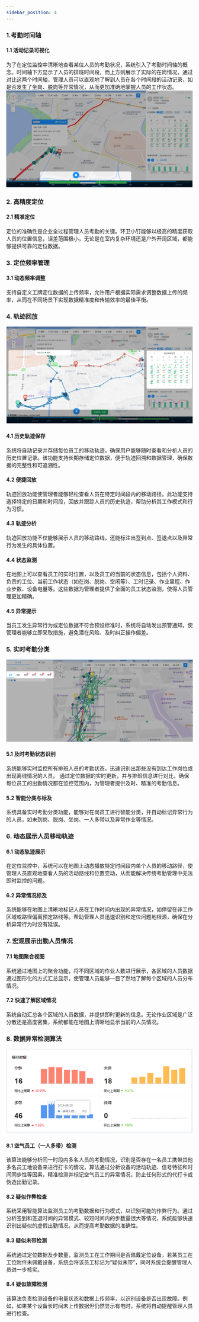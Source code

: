 ```yaml
---
sidebar_position: 4
---
```

### 1.考勤时间轴
#### 1.1 活动记录可视化
为了在定位监控中清晰地查看某位人员的考勤状况，系统引入了考勤时间轴的概念。时间轴下方显示了人员的排班时间段，而上方则展示了实际的在岗情况，通过对比这两个时间轴，管理人员可以直观地了解到人员在各个时间段的活动记录，如是否发生了坐岗、脱岗等异常情况，从而更加准确地掌握人员的工作状态。
![alt text](image.png)
### 2. 高精度定位
#### 2.1 精准定位
定位的准确性是企业全过程管理人员考勤的关键。环卫小钉能够以极高的精度获取人员的位置信息，误差范围极小，无论是在室内复杂环境还是户外开阔区域，都能够提供可靠的定位数据。
### 3. 定位频率管理
#### 3.1 动态频率调整
支持自定义工牌定位数据的上传频率，允许用户根据实际需求调整数据上传的频率，从而在不同场景下实现数据精准度和传输效率的最佳平衡。
### 4. 轨迹回放
![alt text](image-2.png)
#### 4.1 历史轨迹保存
系统将自动记录并存储每位员工的移动轨迹，确保用户能够随时查看和分析人员的历史位置记录。该功能支持长期存储定位数据，便于轨迹回溯和数据管理，确保数据的完整性和可追溯性。
#### 4.2 便捷回放
轨迹回放功能使管理者能够轻松查看人员在特定时间段内的移动路径。此功能支持选择特定的日期和时间段，回放并跟踪人员的历史轨迹，帮助分析其工作模式和行为习惯。
#### 4.3 轨迹分析
轨迹回放功能不仅能够展示人员的移动路线，还能标注出签到点、签退点以及异常行为发生的具体位置。
#### 4.4 状态监测
在地图上可以查看员工的实时位置，以及员工的当前的状态信息，包括个人资料、负责的工位、当前工作状态（如在岗、脱岗、空闲等）、工时记录、作业里程、作业步数、设备电量等。这些数据为管理者提供了全面的员工状态监测，使得人员管理更加精确。
#### 4.5 异常提示
当员工发生异常行为或定位数据不符合预设标准时，系统将自动发出预警通知，使管理者能够立即采取措施，避免潜在风险、及时纠正操作偏差。
### 5. 实时考勤分类
![alt text](image-1.png)
#### 5.1 及时考勤状态识别
系统能够实时监控所有排班人员的考勤状态，迅速识别出那些没有到达工作岗位或出现离线情况的人员。 通过定位数据的实时更新，并与排班信息进行对比，确保每位员工的出勤情况都在监控范围内，为管理者提供及时、精准的考勤信息。
#### 5.2 智能分类与标及
系统具备实时考勤分类功能，能够对在岗员工进行智能分类，并自动标记异常行为的人员，如未到岗、脱岗、坐岗、一人多带以及异常作业等情况。
### 6. 动态展示人员移动轨迹
#### 6.1 动态轨迹展示
在定位监控中，系统可以在地图上动态播放特定时间段内单个人员的移动路径，使管理人员直观地查看人员的活动路线和位置变动，从而能解决传统考勤管理中无法即时监控的问题。
#### 6.2 异常情况标及
系统能够在地图上清晰地标记人员在工作时间内出现的异常情况，如停留在非工作区域或路径偏离预定路线等。帮助管理人员迅速识别和定位问题地根源，确保在分析异常行为时没有延误。
### 7. 宏观展示出勤人员情况
#### 7.1 地图聚合视图
系统通过地图上的聚合功能，将不同区域的作业人数进行展示，各区域的人员数据通过图形化的方式汇总显示，使管理人员能够一目了然地了解每个区域的人员分布情况。
#### 7.2 快速了解区域情况
 系统自动汇总各个区域的人员数据，并提供即时更新的信息。无论作业区域是广泛分散还是高度密集，系统都能在地图上清晰地显示当前的人员情况。
 ### 8. 数据异常检测算法
![alt text](image-3.png)
#### 8.1 空气员工（一人多带）检测
该算法能够分析同一时段内多名人员的考勤情况，识别是否存在一名员工携带其他多名员工地设备来进行打卡的情况，算法通过分析设备的活动轨迹、信号特征和时间同步性等因素，精准检测并标记空气员工的异常情况，防止任何形式的代打卡或伪造出勤记录。
#### 8.2 疑似作弊检查
系统采用智能算法监测员工的考勤数据和行为模式，以识别可能的作弊行为。通过分析签到和签退时间的异常模式、较短时间内的步数量很大等情况，系统能够快速识别出疑似的虚假出勤情况，从而提高考勤数据的准确性。
#### 8.3 疑似未带检测
系统通过定位数据及步数量，监测员工在工作期间是否佩戴定位设备，若某员工在工位附件未佩戴设备，系统会将该员工标记为“疑似未带”，同时系统会提醒管理人员进一步核实。
#### 8.4 疑似故障检测
该算法负责检测设备的电量状态和数据上传频率，以识别设备是否出现故障。例如，如果某个设备长时间未上传数据但仍然显示有电时，系统将自动提醒管理人员进行检查。